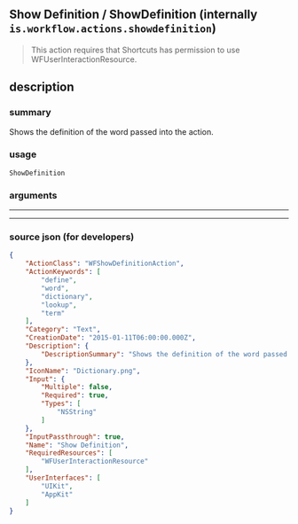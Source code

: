 
## Show Definition / ShowDefinition (internally `is.workflow.actions.showdefinition`)

> This action requires that Shortcuts has permission to use WFUserInteractionResource.


## description

### summary

Shows the definition of the word passed into the action.


### usage
```
ShowDefinition 
```

### arguments

---



---

### source json (for developers)

```json
{
	"ActionClass": "WFShowDefinitionAction",
	"ActionKeywords": [
		"define",
		"word",
		"dictionary",
		"lookup",
		"term"
	],
	"Category": "Text",
	"CreationDate": "2015-01-11T06:00:00.000Z",
	"Description": {
		"DescriptionSummary": "Shows the definition of the word passed into the action."
	},
	"IconName": "Dictionary.png",
	"Input": {
		"Multiple": false,
		"Required": true,
		"Types": [
			"NSString"
		]
	},
	"InputPassthrough": true,
	"Name": "Show Definition",
	"RequiredResources": [
		"WFUserInteractionResource"
	],
	"UserInterfaces": [
		"UIKit",
		"AppKit"
	]
}
```
